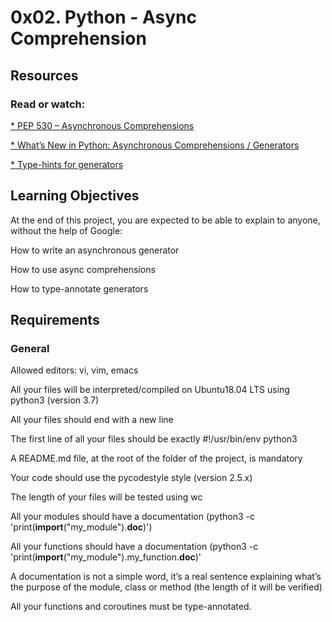 # 0x02. Python - Async Comprehension
## Resources
### Read or watch:

[* PEP 530 – Asynchronous Comprehensions](https://peps.python.org/pep-0530/)

[* What’s New in Python: Asynchronous Comprehensions / Generators](https://www.blog.pythonlibrary.org/2017/02/14/whats-new-in-python-asynchronous-comprehensions-generators/)

[* Type-hints for generators](https://stackoverflow.com/questions/42531143/how-to-type-hint-a-generator-in-python-3)

## Learning Objectives
At the end of this project, you are expected to be able to explain to anyone, without the help of Google:

How to write an asynchronous generator

How to use async comprehensions

How to type-annotate generators

## Requirements
### General
Allowed editors: vi, vim, emacs

All your files will be interpreted/compiled on Ubuntu18.04 LTS using python3 (version 3.7)

All your files should end with a new line

The first line of all your files should be exactly #!/usr/bin/env python3

A README.md file, at the root of the folder of the project, is mandatory

Your code should use the pycodestyle style (version 2.5.x)

The length of your files will be tested using wc

All your modules should have a documentation (python3 -c 'print(__import__("my_module").__doc__)')

All your functions should have a documentation (python3 -c 'print(__import__("my_module").my_function.__doc__)'

A documentation is not a simple word, it’s a real sentence explaining what’s the purpose of the module, class or method (the length of it will be verified)

All your functions and coroutines must be type-annotated.